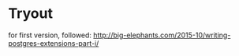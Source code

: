 # Tryout
for first version, followed: http://big-elephants.com/2015-10/writing-postgres-extensions-part-i/

